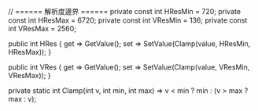 // ====== 解析度邊界 ======
private const int HResMin = 720;
private const int HResMax = 6720;
private const int VResMin = 136;
private const int VResMax = 2560;

public int HRes
{
    get => GetValue<int>();
    set => SetValue(Clamp(value, HResMin, HResMax));
}

public int VRes
{
    get => GetValue<int>();
    set => SetValue(Clamp(value, VResMin, VResMax));
}

private static int Clamp(int v, int min, int max) => v < min ? min : (v > max ? max : v);
